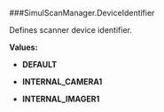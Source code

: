 ###SimulScanManager.DeviceIdentifier

Defines scanner device identifier.

**Values:**

* **DEFAULT**

* **INTERNAL_CAMERA1**

* **INTERNAL_IMAGER1**

